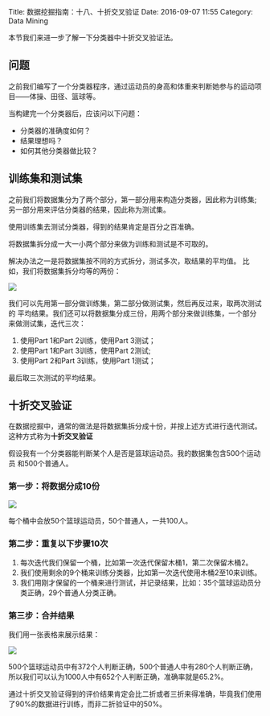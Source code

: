 Title: 数据挖掘指南：十八、十折交叉验证
Date: 2016-09-07 11:55
Category: Data Mining

本节我们来进一步了解一下分类器中十折交叉验证法。

## 问题

之前我们编写了一个分类器程序，通过运动员的身高和体重来判断她参与的运动项目——体操、田径、篮球等。

当构建完一个分类器后，应该问以下问题：

* 分类器的准确度如何？
* 结果理想吗？
* 如何其他分类器做比较？


## 训练集和测试集

之前我们将数据集分为了两个部分，第一部分用来构造分类器，因此称为训练集;
另一部分用来评估分类器的结果，因此称为测试集。

使用训练集去测试分类器，得到的结果肯定是百分之百准确。

将数据集拆分成一大一小两个部分来做为训练和测试是不可取的。


解决办法之一是将数据集按不同的方式拆分，测试多次，取结果的平均值。
比如，我们将数据集拆分均等的两份：

![](http://i4.buimg.com/1949/87259063e21570e9.png)

我们可以先用第一部分做训练集，第二部分做测试集，然后再反过来，取两次测试的
平均结果。我们还可以将数据集分成三份，用两个部分来做训练集，一个部分来做测试集，迭代三次：

1. 使用Part 1和Part 2训练，使用Part 3测试；
2. 使用Part 1和Part 3训练，使用Part 2测试;
3. 使用Part 2和Part 3训练，使用Part 1测试；

最后取三次测试的平均结果。

## 十折交叉验证

在数据挖掘中，通常的做法是将数据集拆分成十份，并按上述方式进行迭代测试。
这种方式称为**十折交叉验证**

假设我有一个分类器能判断某个人是否是篮球运动员。我的数据集包含500个运动员
和500个普通人。

### 第一步：将数据分成10份

![](http://i1.piimg.com/1949/f5d021affafd97c2.png)

每个桶中会放50个篮球运动员，50个普通人，一共100人。

### 第二步：重复以下步骤10次

1. 每次迭代我们保留一个桶，比如第一次迭代保留木桶1，第二次保留木桶2。
2. 我们使用剩余的9个桶来训练分类器，比如第一次迭代使用木桶2至10来训练。
3. 我们用刚才保留的一个桶来进行测试，并记录结果，比如：35个篮球运动员分类正确，29个普通人分类正确。

### 第三步：合并结果

我们用一张表格来展示结果：

![](http://i1.piimg.com/1949/4b054f4d083dca2e.png)

500个篮球运动员中有372个人判断正确，500个普通人中有280个人判断正确，所以我们可以认为1000人中有652个人判断正确，准确率就是65.2%。

通过十折交叉验证得到的评价结果肯定会比二折或者三折来得准确，毕竟我们使用了90%的数据进行训练，而非二折验证中的50%。


